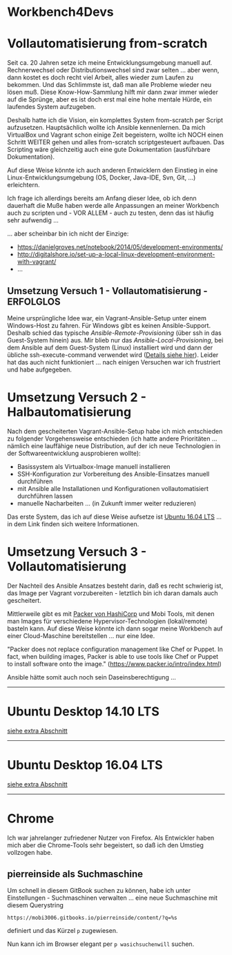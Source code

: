 # Workbench4Devs

# Vollautomatisierung from-scratch

Seit ca. 20 Jahren setze ich meine Entwicklungsumgebung manuell auf. Rechnerwechsel oder Distributionswechsel sind zwar selten ... aber wenn, dann kostet es doch recht viel Arbeit, alles wieder zum Laufen zu bekommen. Und das Schlimmste ist, daß man alle Probleme wieder neu lösen muß. Diese Know-How-Sammlung hilft mir dann zwar immer wieder auf die Sprünge, aber es ist doch erst mal eine hohe mentale Hürde, ein laufendes System aufzugeben.

Deshalb hatte ich die Vision, ein komplettes System from-scratch per Script aufzusetzen. Hauptsächlich wollte ich Ansible kennenlernen. Da mich VirtualBox und Vagrant  schon einige Zeit begeistern, wollte ich NOCH einen Schritt WEITER gehen und alles from-scratch scriptgesteuert aufbauen. Das Scripting wäre gleichzeitig auch eine gute Dokumentation (ausführbare Dokumentation).

Auf diese Weise könnte ich auch anderen Entwicklern den Einstieg in eine Linux-Entwicklungsumgebung (OS, Docker, Java-IDE, Svn, Git, ...) erleichtern.

Ich frage ich allerdings bereits am Anfang dieser Idee, ob ich denn dauerhaft die Muße haben werde alle Anpassungen an meiner Workbench auch zu scripten und - VOR ALLEM - auch zu testen, denn das ist häufig sehr aufwendig ...

... aber scheinbar bin ich nicht der Einzige:

* https://danielgroves.net/notebook/2014/05/development-environments/
* http://digitalshore.io/set-up-a-local-linux-development-environment-with-vagrant/
* ...

## Umsetzung Versuch 1 - Vollautomatisierung - ERFOLGLOS
Meine ursprüngliche Idee war, ein Vagrant-Ansible-Setup unter einem Windows-Host zu fahren. Für Windows gibt es keinen Ansible-Support. Deshalb schied das typische *Ansible-Remote-Provisioning* (über ssh in das Guest-System hinein) aus. Mir blieb nur das *Ansible-Local-Provisioning*, bei dem Ansible auf dem Guest-System (Linux) installiert wird und dann der übliche ssh-execute-command verwendet wird ([Details siehe hier](ansible.md)). Leider hat das auch nicht funktioniert ... nach einigen Versuchen war ich frustriert und habe aufgegeben.

# Umsetzung Versuch 2 - Halbautomatisierung

Nach dem gescheiterten Vagrant-Ansible-Setup habe ich mich entschieden zu folgender Vorgehensweise entschieden (ich hatte andere Prioritäten ... nämlich eine lauffähige neue Distribution, auf der ich neue Technologien in der Softwareentwicklung ausprobieren wollte):

* Basissystem als Virtualbox-Image manuell installieren
* SSH-Konfiguration zur Vorbereitung des Ansible-Einsatzes manuell durchführen
* mit Ansible alle Installationen und Konfigurationen vollautomatisiert durchführen lassen
* manuelle Nacharbeiten ... (in Zukunft immer weiter reduzieren)

Das erste System, das ich auf diese Weise aufsetze ist [Ubuntu 16.04 LTS](ubuntu_1604_lts.md) ... in dem Link finden sich weitere Informationen.

# Umsetzung Versuch 3 - Vollautomatisierung
Der Nachteil des Ansible Ansatzes besteht darin, daß es recht schwierig ist, das Image per Vagrant vorzubereiten - letztlich bin ich daran damals auch gescheitert. 

Mittlerweile gibt es mit [Packer von HashiCorp](https://www.packer.io/) und Mobi Tools, mit denen man Images für verschiedene Hypervisor-Technologien (lokal/remote) basteln kann. Auf diese Weise könnte ich dann sogar meine Workbench auf einer Cloud-Maschine bereitstellen ... nur eine Idee.

"Packer does not replace configuration management like Chef or Puppet. In fact, when building images, Packer is able to use tools like Chef or Puppet to install software onto the image." (https://www.packer.io/intro/index.html)

Ansible hätte somit auch noch sein Daseinsberechtigung ...

---

# Ubuntu Desktop 14.10 LTS
[siehe extra Abschnitt](ubuntu_1410_lts.md)

---

# Ubuntu Desktop 16.04 LTS
[siehe extra Abschnitt](ubuntu_1604_lts.md)

---

# Chrome
Ich war jahrelanger zufriedener Nutzer von Firefox. Als Entwickler haben mich aber die Chrome-Tools sehr begeistert, so daß ich den Umstieg vollzogen habe.

## pierreinside als Suchmaschine
Um schnell in diesem GitBook suchen zu können, habe ich unter Einstellungen - Suchmaschinen verwalten ... eine neue Suchmaschine mit diesem Querystring

```
https://mobi3006.gitbooks.io/pierreinside/content/?q=%s
```

definiert und das Kürzel ``p`` zugewiesen.

Nun kann ich im Browser elegant per ``p wasichsuchenwill`` suchen.